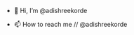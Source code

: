 - 👋 Hi, I’m @adishreekorde

- 📫 How to reach me // @adishreekorde

<!---
adishreekorde/adishreekorde is a ✨ special ✨ repository because its `README.md` (this file) appears on your GitHub profile.
You can click the Preview link to take a look at your changes.
--->
